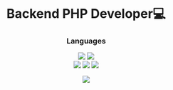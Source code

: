 <h1 align="center">Backend PHP Developer💻</h1>

<h3 align="center">Languages</h1>
<div align="center">
  <div>
    <img src="https://img.shields.io/badge/-HTML-090909?style=for-the-badge&logo=HTML5&logoColor=E34F26">
    <img src="https://img.shields.io/badge/-CSS-090909?style=for-the-badge&logo=css3&logoColor=1572B6">
  </div>
  <div>
    <img src="https://img.shields.io/badge/JavaScript-090909?style=for-the-badge&logo=javascript&logoColor=F7DF1E">
    <img src="https://img.shields.io/badge/PHP-090909?style=for-the-badge&logo=php&logoColor=61DAFB">
    <img src="https://img.shields.io/badge/Laravel-090909?style=for-the-badge&logo=laravel&logoColor=FF3E00">
  </div>
</p>

<p align="center">
  <img src="https://github-readme-stats.vercel.app/api?username=behindthep&theme=tokyonight&show_icons=true&hide_border=true&count_private=true&locale=ru">
</p>

<!--
- 🔭 I’m currently working on ...
- 🌱 I’m currently learning ...
- 👯 I’m looking to collaborate on ...
- 🤔 I’m looking for help with ...
- 💬 Ask me about ...
- 📫 How to reach me: ...
- 😄 Pronouns: ...
- ⚡ Fun fact: ...
-->
